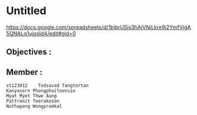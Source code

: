 # Untitled
https://docs.google.com/spreadsheets/d/1bjbrUSjs3hAjVNiLkre9i2YmfVjgA5QNALq1ujqsId4/edit#gid=0

## Objectives :


## Member :
```
st123012	Todsavad Tangtortan
Kanyasorn Phongphaitoonsin
Myat Myet Thwe Aung
Pattranit Teerakoson
Nuthapong Wongpromkal
```



